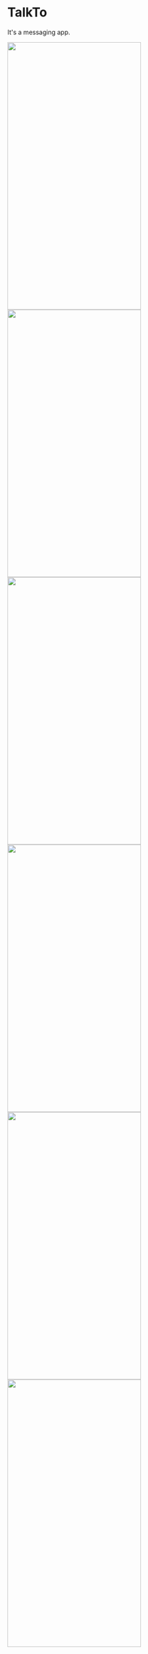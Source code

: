 # TalkTo
It's a messaging app.

<img src="https://user-images.githubusercontent.com/50717631/153749226-bf20f2e6-d309-4279-8a4e-e001caeb1a5f.png" width="300" height="600"> <img src="https://user-images.githubusercontent.com/50717631/153749229-8eab3e65-f1c9-4c51-af4b-b7bea201b5a1.png" width="300" height="600"> <img src="https://user-images.githubusercontent.com/50717631/153749266-14972782-9276-437c-90f1-8dc1811c776a.png" width="300" height="600"> <img src="https://user-images.githubusercontent.com/50717631/153749267-98480c2a-0c2b-4920-8d6a-52738525c515.png" width="300" height="600"> <img src="https://user-images.githubusercontent.com/50717631/153749274-a6c1893b-ac9a-4b84-8183-76f614b7e7ad.png" width="300" height="600"> <img src="https://user-images.githubusercontent.com/50717631/153749311-ac7004bb-5dcc-401c-b8ea-cae5969330dd.png" width="300" height="600">
